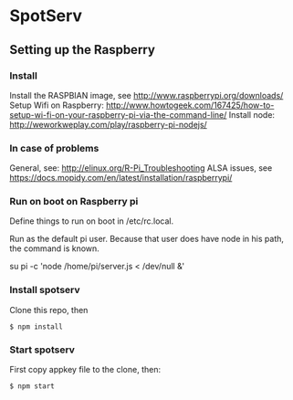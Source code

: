 SpotServ
========

Setting up the Raspberry
------------------------
### Install
Install the RASPBIAN image, see http://www.raspberrypi.org/downloads/
Setup Wifi on Raspberry: http://www.howtogeek.com/167425/how-to-setup-wi-fi-on-your-raspberry-pi-via-the-command-line/
Install node: http://weworkweplay.com/play/raspberry-pi-nodejs/

### In case of problems
General, see: http://elinux.org/R-Pi_Troubleshooting
ALSA issues, see https://docs.mopidy.com/en/latest/installation/raspberrypi/

### Run on boot on Raspberry pi
Define things to run on boot in /etc/rc.local.

Run as the default pi user.
Because that user does have node in his path, the command is known.

su pi -c 'node /home/pi/server.js < /dev/null &'

### Install spotserv
Clone this repo, then

    $ npm install

### Start spotserv
First copy appkey file to the clone, then:

    $ npm start

